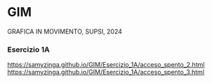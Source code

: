 # GIM
GRAFICA IN MOVIMENTO, SUPSI, 2024

### Esercizio 1A
 https://samyzinga.github.io/GIM/Esercizio_1A/acceso_spento_2.html
 https://samyzinga.github.io/GIM/Esercizio_1A/acceso_spento_3.html

 
 
